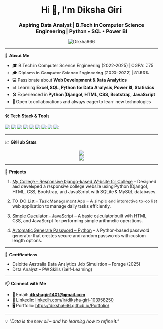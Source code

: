 <h1 align="center">Hi 👋, I'm Diksha Giri</h1>
<h3 align="center">Aspiring Data Analyst | B.Tech in Computer Science Engineering | Python • SQL • Power BI</h3>

<p align="center">
  <img src="https://komarev.com/ghpvc/?username=Diksha666&label=Profile%20views&color=0e75b6&style=flat" alt="Diksha666" />
</p>

---

🌟 **About Me**

- 🎓 B.Tech in Computer Science Engineering (2022–2025) | CGPA: 7.75  
- 🎓 Diploma in Computer Science Engineering (2020–2022) | 81.56%  
- 💻 Passionate about **Web Development & Data Analytics**  
- 📊 Learning **Excel, SQL, Python for Data Analysis, Power BI, Statistics**  
- 🛠️ Experienced in **Python (Django), HTML, CSS, Bootstrap, JavaScript**  
- 🤝 Open to collaborations and always eager to learn new technologies

---

🛠️ **Tech Stack & Tools**

<p align="left">
  <img src="https://img.shields.io/badge/-Python-05122A?style=flat&logo=python" />
  <img src="https://img.shields.io/badge/-SQL-05122A?style=flat&logo=mysql" />
  <img src="https://img.shields.io/badge/-PowerBI-05122A?style=flat&logo=powerbi" />
  <img src="https://img.shields.io/badge/-Excel-05122A?style=flat&logo=microsoft-excel" />
  <img src="https://img.shields.io/badge/-JavaScript-05122A?style=flat&logo=javascript" />
  <img src="https://img.shields.io/badge/-HTML5-05122A?style=flat&logo=html5" />
  <img src="https://img.shields.io/badge/-CSS3-05122A?style=flat&logo=css3" />
  <img src="https://img.shields.io/badge/-Django-05122A?style=flat&logo=django" />
  <img src="https://img.shields.io/badge/-Git-05122A?style=flat&logo=git" />
</p>

---

📈 **GitHub Stats**

<p align="center">
  <img src="https://github-readme-stats.vercel.app/api?username=Diksha666&show_icons=true&theme=radical" />
  <br />
  <img src="https://github-readme-stats.vercel.app/api/top-langs/?username=Diksha666&layout=compact" />
</p>

---

📂 **Projects**
1. [My College – Responsive Django-based Website for College](https://github.com/Diksha666/My-College) – Designed and developed a responsive college website using Python (Django), HTML, CSS, Bootstrap, and JavaScript with SQLite & MySQL databases.  

2. [TO-DO List – Task Management App](https://github.com/Diksha666/TO-DO-LIST) – A simple and interactive to-do list web application to manage daily tasks efficiently.  

3. [Simple Calculator – JavaScript](https://github.com/Diksha666/Simple-Calculator) – A basic calculator built with HTML, CSS, and JavaScript for performing simple arithmetic operations.  

4. [Automatic Generate Password – Python](https://github.com/Diksha666/Automatic-Generate-Password) – A Python-based password generator that creates secure and random passwords with custom length options.  




---

📜 **Certifications**

- Deloitte Australia Data Analytics Job Simulation – Forage (2025)  
- Data Analyst – PW Skills (Self-Learning)  

---

📫 **Connect with Me**

- 📧 Email: **dikshagiri1401@gmail.com**  
- 🔗 LinkedIn: [linkedin.com/in/diksha-giri-103958250](https://www.linkedin.com/in/diksha-giri-103958250)  
- 🖥️ Portfolio: https://diksha666.github.io/Portfolio/
  

---

💡 *"Data is the new oil – and I’m learning how to refine it."*
